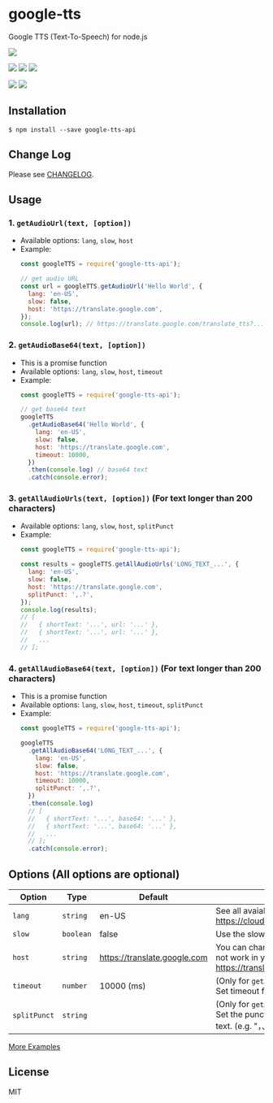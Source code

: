 # google-tts

Google TTS (Text-To-Speech) for node.js

[![][npm-img]][npm-url]

[![][dependency-img]][dependency-url]
[![][dependency-dev-img]][dependency-dev-url]
[![][install-size-img]][install-size-result]

[![][travis-img]][travis-url]
[![][coverage-img]][coverage-url]

## Installation

```
$ npm install --save google-tts-api
```

## Change Log

Please see [CHANGELOG](https://github.com/zlargon/google-tts/blob/master/CHANGELOG.md).

## Usage

### 1. `getAudioUrl(text, [option])`

- Available options: `lang`, `slow`, `host`
- Example:
   ```js
   const googleTTS = require('google-tts-api');

   // get audio URL
   const url = googleTTS.getAudioUrl('Hello World', {
     lang: 'en-US',
     slow: false,
     host: 'https://translate.google.com',
   });
   console.log(url); // https://translate.google.com/translate_tts?...
   ```

### 2. `getAudioBase64(text, [option])`

- This is a promise function
- Available options: `lang`, `slow`, `host`, `timeout`
- Example:
   ```js
   const googleTTS = require('google-tts-api');

   // get base64 text
   googleTTS
     .getAudioBase64('Hello World', {
       lang: 'en-US',
       slow: false,
       host: 'https://translate.google.com',
       timeout: 10000,
     })
     .then(console.log) // base64 text
     .catch(console.error);
   ```

### 3. `getAllAudioUrls(text, [option])` (For text longer than 200 characters)

- Available options: `lang`, `slow`, `host`, `splitPunct`
- Example:
   ```js
   const googleTTS = require('google-tts-api');

   const results = googleTTS.getAllAudioUrls('LONG_TEXT_...', {
     lang: 'en-US',
     slow: false,
     host: 'https://translate.google.com',
     splitPunct: ',.?',
   });
   console.log(results);
   // [
   //   { shortText: '...', url: '...' },
   //   { shortText: '...', url: '...' },
   //   ...
   // ];
   ```

### 4. `getAllAudioBase64(text, [option])` (For text longer than 200 characters)

- This is a promise function
- Available options: `lang`, `slow`, `host`, `timeout`, `splitPunct`
- Example:
   ```js
   const googleTTS = require('google-tts-api');

   googleTTS
     .getAllAudioBase64('LONG_TEXT_...', {
       lang: 'en-US',
       slow: false,
       host: 'https://translate.google.com',
       timeout: 10000,
       splitPunct: ',.?',
     })
     .then(console.log)
     // [
     //   { shortText: '...', base64: '...' },
     //   { shortText: '...', base64: '...' },
     //   ...
     // ];
     .catch(console.error);
   ```

## Options (All options are optional)

| Option       | Type      | Default                      | Description                                                                                                                    |
| ------------ | --------- | ---------------------------- | ------------------------------------------------------------------------------------------------------------------------------ |
| `lang`       | `string`  | en-US                        | See all avaiable language code at https://cloud.google.com/speech/docs/languages                                               |
| `slow`       | `boolean` | false                        | Use the slow audio speed if set `slow` to `true`                                                                               |
| `host`       | `string`  | https://translate.google.com | You can change the `host` if the default host could not work in your region (e.g. https://translate.google.com.cn).            |
| `timeout`    | `number`  | 10000 (ms)                   | (Only for `getAudioBase64` and `getAllAudioBase64`) Set timeout for the HTTP request.                                          |
| `splitPunct` | `string`  |                              | (Only for `getAllAudioUrls` and `getAllAudioBase64`) Set the punctuation to split the long text to short text. (e.g. "，、。") |

[More Examples](https://github.com/zlargon/google-tts/tree/master/example)

## License

MIT

[npm-url]: https://nodei.co/npm/google-tts-api
[npm-img]: https://nodei.co/npm/google-tts-api.png
[install-size-img]: https://packagephobia.com/badge?p=google-tts-api
[install-size-result]: https://packagephobia.com/result?p=google-tts-api
[dependency-url]: https://david-dm.org/zlargon/google-tts
[dependency-img]: https://img.shields.io/david/zlargon/google-tts.svg
[dependency-dev-url]: https://david-dm.org/zlargon/google-tts#info=devDependencies
[dependency-dev-img]: https://img.shields.io/david/dev/zlargon/google-tts.svg
[travis-url]: https://travis-ci.com/zlargon/google-tts
[travis-img]: https://img.shields.io/travis/com/zlargon/google-tts
[coverage-url]: https://coveralls.io/github/zlargon/google-tts
[coverage-img]: https://img.shields.io/coveralls/github/zlargon/google-tts
